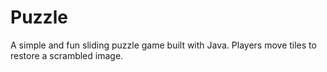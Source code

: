 # Puzzle
A simple and fun sliding puzzle game built with Java. Players move tiles to restore a scrambled image.
